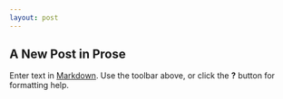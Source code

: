 ```yaml
---
layout: post
---
```


## A New Post in Prose

Enter text in [Markdown](http://daringfireball.net/projects/markdown/). Use the toolbar above, or click the **?** button for formatting help.
